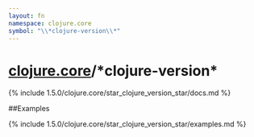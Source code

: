 ```yaml
---
layout: fn
namespace: clojure.core
symbol: "\\*clojure-version\\*"
---
```


# [clojure.core](../)/\*clojure-version\*

{% include 1.5.0/clojure.core/star_clojure_version_star/docs.md %}

##Examples

{% include 1.5.0/clojure.core/star_clojure_version_star/examples.md %}

